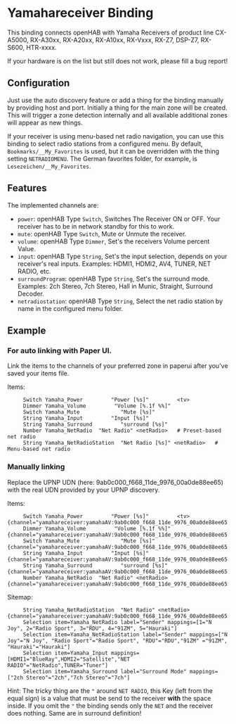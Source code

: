 # Yamahareceiver Binding

This binding connects openHAB with Yamaha Receivers of product line CX-A5000, RX-A30xx, RX-A20xx, RX-A10xx, RX-Vxxx, RX-Z7, DSP-Z7, RX-S600, HTR-xxxx.

If your hardware is on the list but still does not work, please fill a bug report!

## Configuration

Just use the auto discovery feature or add a thing for the binding manually
by providing host and port.
Initially a thing for the main zone will be created. This will trigger a zone
detection internally and all available additional zones will appear as new things.

If your receiver is using menu-based net radio navigation, you can use this binding to
select radio stations from a configured menu. By default, `Bookmarks/__My_Favorites` is
used, but it can be overridden with the thing setting `NETRADIOMENU`. The German favorites
folder, for example, is `Lesezeichen/__My_Favorites`. 

## Features

The implemented channels are:

* `power`: openHAB Type `Switch`, Switches The Receiver ON or OFF. Your receiver has to be in network standby for this to work.
* `mute`: openHAB Type `Switch`, Mute or Unmute the receiver.
* `volume`: openHAB Type `Dimmer`, Set's the receivers Volume percent Value.
* `input`: openHAB Type `String`, Set's the input selection, depends on your receiver's real inputs. Examples: HDMI1, HDMI2, AV4, TUNER, NET RADIO, etc.
* `surroundProgram`: openHAB Type `String`, Set's the surround mode. Examples: 2ch Stereo, 7ch Stereo, Hall in Munic, Straight, Surround Decoder.
* `netradiostation`: openHAB Type `String`, Select the net radio station by name in the configured menu folder.
 
## Example

### For auto linking with Paper UI. 

Link the items to the channels of your preferred zone in paperui after you've saved your items file.
     
Items:

```
     Switch Yamaha_Power         "Power [%s]"         <tv> 
     Dimmer Yamaha_Volume         "Volume [%.1f %%]"       
     Switch Yamaha_Mute             "Mute [%s]"            
     String Yamaha_Input         "Input [%s]"              
     String Yamaha_Surround         "surround [%s]"        
     Number Yamaha_NetRadio  "Net Radio" <netRadio>   # Preset-based net radio
     String Yamaha_NetRadioStation  "Net Radio [%s]" <netRadio>   # Menu-based net radio
```
	 
### Manually linking

Replace the UPNP UDN (here: 9ab0c000_f668_11de_9976_00a0de88ee65) with the real UDN provided by your UPNP discovery.
	 
Items:

```
     Switch Yamaha_Power         "Power [%s]"         <tv> {channel="yamahareceiver:yamahaAV:9ab0c000_f668_11de_9976_00a0de88ee65:MAIN_ZONE:power"}
     Dimmer Yamaha_Volume         "Volume [%.1f %%]"       {channel="yamahareceiver:yamahaAV:9ab0c000_f668_11de_9976_00a0de88ee65:MAIN_ZONE:volume"}
     Switch Yamaha_Mute             "Mute [%s]"            {channel="yamahareceiver:yamahaAV:9ab0c000_f668_11de_9976_00a0de88ee65:MAIN_ZONE:mute"}
     String Yamaha_Input         "Input [%s]"              {channel="yamahareceiver:yamahaAV:9ab0c000_f668_11de_9976_00a0de88ee65:MAIN_ZONE:input"}
     String Yamaha_Surround         "surround [%s]"        {channel="yamahareceiver:yamahaAV:9ab0c000_f668_11de_9976_00a0de88ee65:MAIN_ZONE:surroundProgram"}
     Number Yamaha_NetRadio  "Net Radio" <netRadio>        {channel="yamahareceiver:yamahaAV:9ab0c000_f668_11de_9976_00a0de88ee65:MAIN_ZONE:netradiotune"}
```
 
Sitemap:

```
     String Yamaha_NetRadioStation  "Net Radio" <netRadio>        {channel="yamahareceiver:yamahaAV:9ab0c000_f668_11de_9976_00a0de88ee65:MAIN_ZONE:netradiostation"}
     Selection item=Yamaha_NetRadio label="Sender" mappings=[1="N Joy", 2="Radio Sport", 3="RDU", 4="91ZM", 5="Hauraki"]
     Selection item=Yamaha_NetRadioStation label="Sender" mappings=["N Joy"="N Joy", "Radio Sport"="Radio Sport", "RDU"="RDU","91ZM" ="91ZM", "Hauraki"="Hauraki"]
     Selection item=Yamaha_Input mappings=[HDMI1="BlueRay",HDMI2="Satellite","NET RADIO"="NetRadio",TUNER="Tuner"]
     Selection item=Yamaha_Surround label="Surround Mode" mappings=["2ch Stereo"="2ch","7ch Stereo"="7ch"]
```
	 
Hint: The tricky thing are the `"` around `NET RADIO`, this Key (left from the equal sign) is a value that must be send to the receiver **with** the space inside. If you omit the `"` the binding sends only the `NET` and the receiver does nothing. Same are in surround definition!
